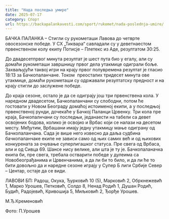 ```yaml
---
title: "Нада последња умире"
date: 2025-07-17
category: Спорт
url: https://backapalankavesti.com/sport/rukomet/nada-poslednja-umire/
---
```


БАЧКА ПАЛАНКА – Стигли су рукометаши Лавова до четврте овосезонске победе. У СХ „Тиквара“ савладали су у деветнаестом првенственом колу екипу Потисје – Плетекс из Аде, резултатом 30:25.

До двадесетпрвог минута резултат је шест пута био у егалу, али су домаћи рукометаши завршницу првог дела утакмице одиграли боље. Захваљујући таквој игри на крају првог полувремена резултат је гласио 18:13 за Бачкопаланчане. Током  преосталих тридесет минута ове утакмице, домаћи рукометаши су одржавали резултатску предност и на крају стигли до заслужене победе.

До краја сезоне, остало је да се одиграју још три првенствена кола. У наредном двадесетом, Бачкопаланчани су слободни, потом ће гостовати у Новом Београду домаћој истоименој екипи, а у последњој првенственој рунди, дочекаће у Бачкој Паланци Црвенку. Три кола пре краја, Бачкопалнчани су последњи, једанаести на табели са девет освојених бодова, колико је освојио и Врбас који се налази на десетом месту. Међутим, Врбашани имају једну утакмицу мање одиграну од Бачкопаланчана. Сада је више него извесно да даља судбина бачкопаланчаке екипе не зависи само од њих самих већ и од њихових конкурената за очување суперлигашког статуса. Пре свега од Врбаса, али и од Сивца 69. Шансе нису велике, али шта је ту је. Бачкопаланачка екипа би, пре свега, требала остварити победе у дулеима са Новобеограђанима и Црвенчанима, а да ли би то било, и да ли ће то бити довољно да и наредне сезоне играју у Супер Б лиги Србије Север – Центар, остаје да се види.

ЛАВОВИ БП: Радош, Окука, Ђурковић 10 (5), Марковић 2, Обркнежевић 1, Марко Урошев, Петковић, Солдо 8, Ненад Родић 1, Душан Родић, Будић, Радојевић, Кривошија 5, Миљковић 2, Ђорђе Урошев.

М.Ђ.Кременовић

Фото: П.Урошев
